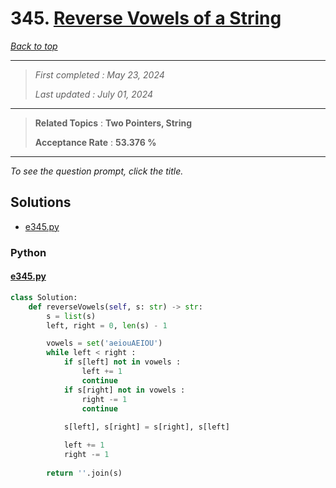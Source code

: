 # 345. [Reverse Vowels of a String](<https://leetcode.com/problems/reverse-vowels-of-a-string>)

*[Back to top](<../README.md>)*

------

> *First completed : May 23, 2024*
>
> *Last updated : July 01, 2024*


------

> **Related Topics** : **Two Pointers, String**
>
> **Acceptance Rate** : **53.376 %**


------

*To see the question prompt, click the title.*

## Solutions

- [e345.py](<../my-submissions/e345.py>)
### Python
#### [e345.py](<../my-submissions/e345.py>)
```Python
class Solution:
    def reverseVowels(self, s: str) -> str:
        s = list(s)
        left, right = 0, len(s) - 1

        vowels = set('aeiouAEIOU')
        while left < right :
            if s[left] not in vowels :
                left += 1
                continue
            if s[right] not in vowels :
                right -= 1
                continue
            
            s[left], s[right] = s[right], s[left]

            left += 1
            right -= 1
            
        return ''.join(s)

            
```

